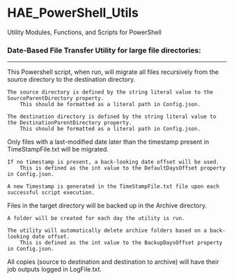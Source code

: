 # HAE_PowerShell_Utils
Utility Modules, Functions, and Scripts for PowerShell




### Date-Based File Transfer Utility for large file directories:
-----------------------------------------
This Powershell script, when run, will migrate all files recursively from the source directory to the destination directory.

    The source directory is defined by the string literal value to the SourceParentDirectory property. 
        This should be formatted as a literal path in Config.json.
        
    The destination directory is defined by the string literal value to the DestinationParentDirectory property. 
        This should be formatted as a literal path in Config.json.

Only files with a last-modified date later than the timestamp present in TimeStampFile.txt will be migrated.

    If no timestamp is present, a back-looking date offset will be used.
        This is defined as the int value to the DefaultDaysOffset property in Config.json.

    A new Timestamp is generated in the TimeStampFile.txt file upon each successful script execution.
  
Files in the target directory will be backed up in the Archive directory.

    A folder will be created for each day the utility is run. 
  
    The utility will automatically delete archive folders based on a back-looking date offset.
        This is defined as the int value to the BackupDaysOffset property in Config.json.

All copies (source to destination and destination to archive) will have their job outputs logged in LogFile.txt.
  
